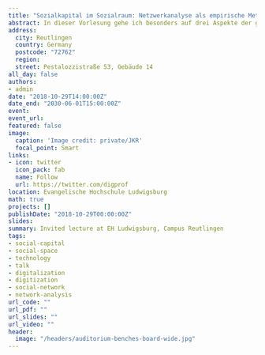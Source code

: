 ```yaml
---
title: "Sozialkapital im Sozialraum: Netzwerkanalyse als empirische Methode der Sozialen Arbeit"
abstract: In dieser Vorlesung gehe ich besonders auf drei Aspekte der grundsätzlichen Problematik des 'micro-macro-links' näher ein --- den Sozialraumansatz, das Konzept des Sozialkapitals und die Methode der Netzwerkanalyse --- da sie alleinstehend aber auch gerade in ihrer Verbindung die Notwendigkeit soziologischen Wissens als Grundvoraussetzung für gute sozialarbeiterisches Handeln und die Praxis deutlich macht und gleichzeitig die Möglichkeiten in den methodischen Erweiterungen der hier behandelten Ansätze für eine Soziale Arbeit aufzeigt, die den sozialen Veränderungen moderner Gesellschaften des 21. Jahrhundert methodisch gut gewappnet ist. Hierzu werden ich zunächst in kurzen Anrissen die Theorien des Sozialraum- und Sozialkapitalansatzes beleuchten, die durch die Globalisierung und Digitalisierung ausgelösten transformatorischen Umwälzungen unserer sozialen Realität thematisieren und im Anschluss näher auf die Methode der Netzwerkanalyse einzugehen und anhand kurzer praktischer Beispiele darstellen, wie diese Methode sowohl in Forschung als in der sozialarbeiterischen Praxis Anwendung finden kann.
address:
  city: Reutlingen
  country: Germany
  postcode: "72762"
  region:
  street: Pestalozzistraße 53, Gebäude 14
all_day: false
authors:
- admin
date: "2018-10-29T14:00:00Z"
date_end: "2030-06-01T15:00:00Z"
event:
event_url:
featured: false
image:
  caption: 'Image credit: private/JKR'
  focal_point: Smart
links:
- icon: twitter
  icon_pack: fab
  name: Follow
  url: https://twitter.com/digprof
location: Evangelische Hochschule Ludwigsburg
math: true
projects: []
publishDate: "2018-10-29T00:00:00Z"
slides:
summary: Invited lecture at EH Ludwigsburg, Campus Reutlingen
tags:
- social-capital
- social-space
- technology
- talk
- digitalization
- digitization
- social-network
- network-analysis
url_code: ""
url_pdf: ""
url_slides: ""
url_video: ""
header:
  image: "/headers/auditorium-benches-board-wide.jpg"
---
```

